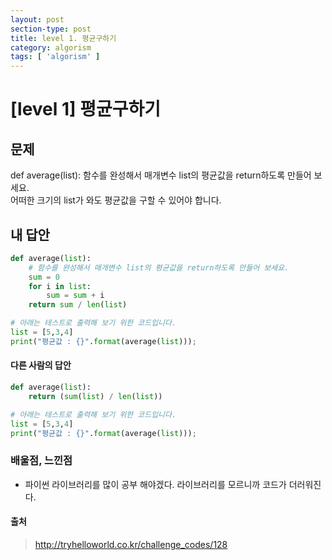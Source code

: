 ```yaml
---
layout: post
section-type: post
title: level 1. 평균구하기
category: algorism
tags: [ 'algorism' ]
---
```


# [level 1] 평균구하기

## 문제

def average(list):
함수를 완성해서 매개변수 list의 평균값을 return하도록 만들어 보세요.  
어떠한 크기의 list가 와도 평균값을 구할 수 있어야 합니다.

## 내 답안

```python
def average(list):
    # 함수를 완성해서 매개변수 list의 평균값을 return하도록 만들어 보세요.
    sum = 0
    for i in list:
        sum = sum + i
    return sum / len(list)

# 아래는 테스트로 출력해 보기 위한 코드입니다.
list = [5,3,4]
print("평균값 : {}".format(average(list)));
```

#### 다른 사람의 답안

```python
def average(list):
    return (sum(list) / len(list))

# 아래는 테스트로 출력해 보기 위한 코드입니다.
list = [5,3,4] 
print("평균값 : {}".format(average(list)));
```

### 배울점, 느낀점

- 파이썬 라이브러리를 많이 공부 해야겠다. 라이브러리를 모르니까 코드가 더러워진다.

#### 출처
> <http://tryhelloworld.co.kr/challenge_codes/128>
